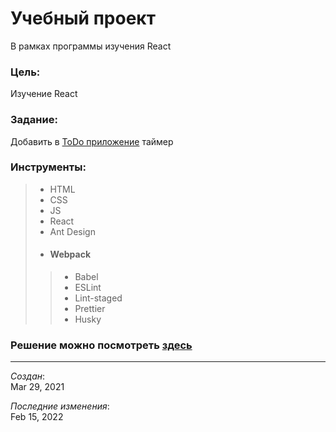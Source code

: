 # Учебный проект
В рамках программы изучения React

### Цель:
Изучение React

### Задание:
Добавить в [ToDo приложение](https://github.com/IakovlevDmitrii/todo) таймер

### Инструменты:
> - HTML
> - CSS
> - JS
> - React
> - Ant Design
> - #### Webpack
>> - Babel
>> - ESLint
>> - Lint-staged
>> - Prettier
>> - Husky

### Решение можно посмотреть [здесь](https://todo-timer.vercel.app/)

---
_Создан_:  
Mar 29, 2021

_Последние изменения_:  
Feb 15, 2022
